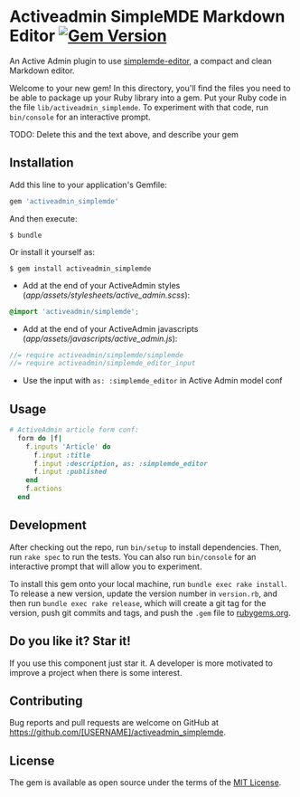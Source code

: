 # Activeadmin SimpleMDE Markdown Editor [![Gem Version](https://badge.fury.io/rb/activeadmin_simplemde.svg)](https://badge.fury.io/rb/activeadmin_simplemde)

An Active Admin plugin to use [simplemde-editor](https://simplemde.com/), a compact and clean Markdown editor.

Welcome to your new gem! In this directory, you'll find the files you need to be able to package up your Ruby library into a gem. Put your Ruby code in the file `lib/activeadmin_simplemde`. To experiment with that code, run `bin/console` for an interactive prompt.

TODO: Delete this and the text above, and describe your gem

## Installation

Add this line to your application's Gemfile:
```ruby
gem 'activeadmin_simplemde'
```

And then execute:

    $ bundle

Or install it yourself as:

    $ gem install activeadmin_simplemde


- Add at the end of your ActiveAdmin styles (_app/assets/stylesheets/active_admin.scss_):
```css
@import 'activeadmin/simplemde';
```
- Add at the end of your ActiveAdmin javascripts (_app/assets/javascripts/active_admin.js_):
```js
//= require activeadmin/simplemde/simplemde
//= require activeadmin/simplemde_editor_input
```
- Use the input with `as: :simplemde_editor` in Active Admin model conf



## Usage

```ruby
# ActiveAdmin article form conf:
  form do |f|
    f.inputs 'Article' do
      f.input :title
      f.input :description, as: :simplemde_editor
      f.input :published
    end
    f.actions
  end
```

## Development

After checking out the repo, run `bin/setup` to install dependencies. Then, run `rake spec` to run the tests. You can also run `bin/console` for an interactive prompt that will allow you to experiment.

To install this gem onto your local machine, run `bundle exec rake install`. To release a new version, update the version number in `version.rb`, and then run `bundle exec rake release`, which will create a git tag for the version, push git commits and tags, and push the `.gem` file to [rubygems.org](https://rubygems.org).

## Do you like it? Star it!

If you use this component just star it. A developer is more motivated to improve a project when there is some interest.

## Contributing

Bug reports and pull requests are welcome on GitHub at https://github.com/[USERNAME]/activeadmin_simplemde.

## License

The gem is available as open source under the terms of the [MIT License](https://opensource.org/licenses/MIT).
